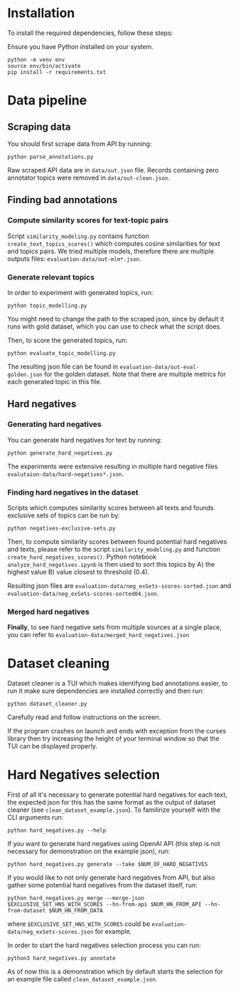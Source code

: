 

# Installation
To install the required dependencies, follow these steps:

Ensure you have Python installed on your system.
```shell
python -m venv env
source env/bin/activate
pip install -r requirements.txt
```

# Data pipeline
## Scraping data
You should first scrape data from API by running:
```shell
python parse_annotations.py
```

Raw scraped API data are in `data/out.json` file. Records containing zero annotator topics were removed in `data/out-clean.json`.

## Finding bad annotations
### Compute similarity scores for text-topic pairs

Script `similarity_modeling.py` contains function `create_text_topics_scores()` which computes cosine similarities for text and topics pairs. We tried multiple models, therefore there are multiple outputs files: `evaluation-data/out-mlm*.json`.


### Generate relevant topics
In order to experiment with generated topics, run:
```shell
python topic_modelling.py
```
You might need to change the path to the scraped json, since by default it runs with gold dataset, which you can use to check what the script does.

Then, to score the generated topics, run:
```shell
python evaluate_topic_modelling.py
```
The resulting json file can be found in `evaluation-data/out-eval-golden.json` for the golden dataset. Note that there are multiple metrics for each generated topic in this file.

## Hard negatives
### Generating hard negatives

You can generate hard negatives for text by running:
```shell
python generate_hard_negatives.py
```

The experiments were extensive resulting in multiple hard negative files `evalutaion-data/hard-negatives*.json`.

### Finding hard negatives in the dataset
Scripts which computes similarity scores between all texts and founds exclusive sets of topics can be run by:
```shell
python negatives-exclusive-sets.py
```

Then, to compute similarity scores between found potential hard negatives and texts, please refer to the
script `similarity_modeling.py` and function `create_hard_negatives_scores()`.
Python notebook `analyze_hard_negatives.ipynb` is then used to sort this topics by A) the highest value B) value closest to threshold (0.4).

Resulting json files are `evaluation-data/neg_exSets-scores-sorted.json` and  `evaluation-data/neg_exSets-scores-sorted04.json`.

### Merged hard negatives
**Finally**, to see hard negative sets from multiple sources at a single place, you can refer to `evaluation-data/merged_hard_negatives.json`

# Dataset cleaning

Dataset cleaner is a TUI which makes identifying bad annotations easier, to run it make sure dependencies are installed correctly and then run:

```shell
python dataset_cleaner.py
```

Carefully read and follow instructions on the screen.

If the program crashes on launch and ends with exception from the curses library then try increasing the height of your terminal window so that the TUI can be displayed properly.

# Hard Negatives selection
First of all it's necessary to generate potential hard negatives for each text, the expected json for this has the same format as the output of dataset cleaner (see `clean_dataset_example.json`). To familirize yourself with the CLI arguments run:

```shell
python hard_negatives.py --help
```

If you want to generate hard negatives using OpenAI API (this step is not necessary for demonstration on the example json), run:

```shell
python hard_negatives.py generate --take $NUM_OF_HARD_NEGATIVES
```

If you would like to not only generate hard negatives from API, but also gather some potential hard negatives from the dataset itself, run:

```shell
python hard_negatives.py merge --merge-json $EXCLUSIVE_SET_HNS_WITH_SCORES --hn-from-api $NUM_HN_FROM_API --hn-from-dataset $NUM_HN_FROM_DATA
```

where `$EXCLUSIVE_SET_HNS_WITH_SCORES` could be `evaluation-data/neg_exSets-scores.json` for example.

In order to start the hard negatives selection process you can run:
```shell
python3 hard_negatives.py annotate
```

As of now this is a demonstration which by default starts the selection for an example file called `clean_dataset_example.json`.
